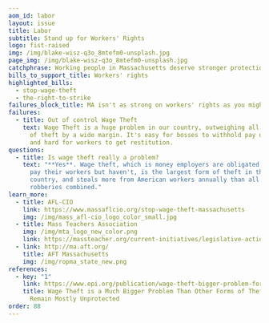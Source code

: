 ```yaml
---
aom_id: labor
layout: issue
title: Labor
subtitle: Stand up for Workers' Rights
logo: fist-raised
img: /img/blake-wisz-q3o_8mtefm0-unsplash.jpg
page_img: /img/blake-wisz-q3o_8mtefm0-unsplash.jpg
catchphrase: Working people in Massachusetts deserve stronger protections.
bills_to_support_title: Workers' rights
highlighted_bills:
  - stop-wage-theft
  - the-right-to-strike
failures_block_title: MA isn't as strong on workers' rights as you might expect.
failures:
  - title: Out of control Wage Theft
    text: Wage Theft is a huge problem in our country, outweighing all other types
      of theft by a wide margin. It's easy for bosses to withhold pay unfairly,
      and hard for workers to get restitution.
questions:
  - title: Is wage theft really a problem?
    text: "**Yes**. Wage theft, which is money employers are obligated on paper to
      pay their workers but haven't, is the largest form of theft in this
      country, and steals more from American workers annually than all reported
      robberies combined."
learn_more:
  - title: AFL-CIO
    link: https://www.massaflcio.org/stop-wage-theft-massachusetts
    img: /img/mass_afl-cio_logo_color_small.jpg
  - title: Mass Teachers Association
    img: /img/mta_logo_new_color.png
    link: https://massteacher.org/current-initiatives/legislative-action
  - link: http://ma.aft.org/
    title: AFT Massachusetts
    img: /img/ropma_state_new.png
references:
  - key: "1"
    link: https://www.epi.org/publication/wage-theft-bigger-problem-forms-theft-workers/
    title: Wage Theft is a Much Bigger Problem Than Other Forms of Theft—But Workers
      Remain Mostly Unprotected
order: 88
---
```

